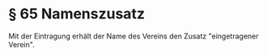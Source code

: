 # § 65 Namenszusatz
Mit der Eintragung erhält der Name des Vereins den Zusatz "eingetragener Verein".